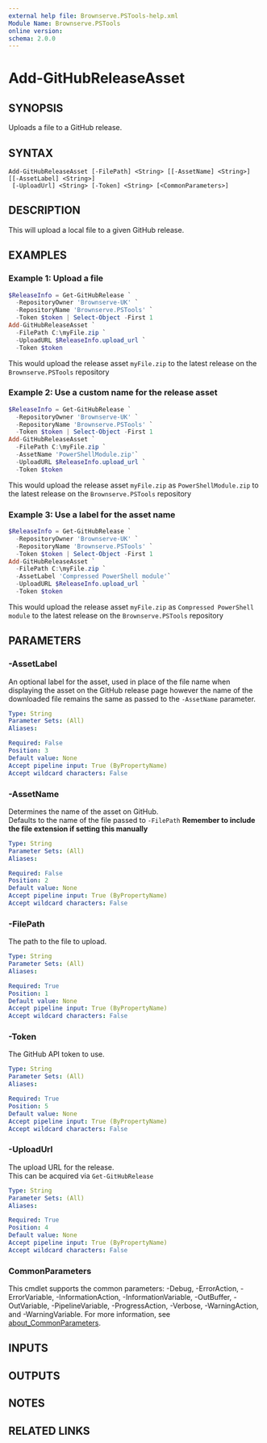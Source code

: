 ```yaml
---
external help file: Brownserve.PSTools-help.xml
Module Name: Brownserve.PSTools
online version:
schema: 2.0.0
---
```


# Add-GitHubReleaseAsset

## SYNOPSIS

Uploads a file to a GitHub release.

## SYNTAX

```text
Add-GitHubReleaseAsset [-FilePath] <String> [[-AssetName] <String>] [[-AssetLabel] <String>]
 [-UploadUrl] <String> [-Token] <String> [<CommonParameters>]
```

## DESCRIPTION

This will upload a local file to a given GitHub release.

## EXAMPLES

### Example 1: Upload a file

```powershell
$ReleaseInfo = Get-GitHubRelease `
  -RepositoryOwner 'Brownserve-UK' `
  -RepositoryName 'Brownserve.PSTools' `
  -Token $token | Select-Object -First 1
Add-GitHubReleaseAsset `
  -FilePath C:\myFile.zip `
  -UploadURL $ReleaseInfo.upload_url `
  -Token $token
```

This would upload the release asset `myFile.zip` to the latest release on the `Brownserve.PSTools` repository

### Example 2: Use a custom name for the release asset

```powershell
$ReleaseInfo = Get-GitHubRelease `
  -RepositoryOwner 'Brownserve-UK' `
  -RepositoryName 'Brownserve.PSTools' `
  -Token $token | Select-Object -First 1
Add-GitHubReleaseAsset `
  -FilePath C:\myFile.zip `
  -AssetName 'PowerShellModule.zip'`
  -UploadURL $ReleaseInfo.upload_url `
  -Token $token
```

This would upload the release asset `myFile.zip` as `PowerShellModule.zip` to the latest release on the `Brownserve.PSTools` repository

### Example 3: Use a label for the asset name

```powershell
$ReleaseInfo = Get-GitHubRelease `
  -RepositoryOwner 'Brownserve-UK' `
  -RepositoryName 'Brownserve.PSTools' `
  -Token $token | Select-Object -First 1
Add-GitHubReleaseAsset `
  -FilePath C:\myFile.zip `
  -AssetLabel 'Compressed PowerShell module'`
  -UploadURL $ReleaseInfo.upload_url `
  -Token $token
```

This would upload the release asset `myFile.zip` as `Compressed PowerShell module` to the latest release on the `Brownserve.PSTools` repository

## PARAMETERS

### -AssetLabel

An optional label for the asset, used in place of the file name when displaying the asset on the GitHub release page however the name of the downloaded file remains the same as passed to the `-AssetName` parameter.

```yaml
Type: String
Parameter Sets: (All)
Aliases:

Required: False
Position: 3
Default value: None
Accept pipeline input: True (ByPropertyName)
Accept wildcard characters: False
```

### -AssetName

Determines the name of the asset on GitHub.  
Defaults to the name of the file passed to `-FilePath`
**Remember to include the file extension if setting this manually**

```yaml
Type: String
Parameter Sets: (All)
Aliases:

Required: False
Position: 2
Default value: None
Accept pipeline input: True (ByPropertyName)
Accept wildcard characters: False
```

### -FilePath

The path to the file to upload.

```yaml
Type: String
Parameter Sets: (All)
Aliases:

Required: True
Position: 1
Default value: None
Accept pipeline input: True (ByPropertyName)
Accept wildcard characters: False
```

### -Token

The GitHub API token to use.

```yaml
Type: String
Parameter Sets: (All)
Aliases:

Required: True
Position: 5
Default value: None
Accept pipeline input: True (ByPropertyName)
Accept wildcard characters: False
```

### -UploadUrl

The upload URL for the release.  
This can be acquired via `Get-GitHubRelease`

```yaml
Type: String
Parameter Sets: (All)
Aliases:

Required: True
Position: 4
Default value: None
Accept pipeline input: True (ByPropertyName)
Accept wildcard characters: False
```

### CommonParameters

This cmdlet supports the common parameters: -Debug, -ErrorAction, -ErrorVariable, -InformationAction, -InformationVariable, -OutBuffer, -OutVariable, -PipelineVariable, -ProgressAction, -Verbose, -WarningAction, and -WarningVariable. For more information, see [about_CommonParameters](http://go.microsoft.com/fwlink/?LinkID=113216).

## INPUTS

## OUTPUTS

## NOTES

## RELATED LINKS
